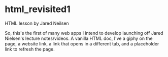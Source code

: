 # html_revisited1
HTML lesson by Jared Neilsen

So, this's the first of many web apps I intend to develop launching off Jared Nielsen's lecture notes/videos. A vanilla HTML doc, I've a giphy on the page, a website link, a link that opens in a different tab, and a placeholder link to refresh the page.
